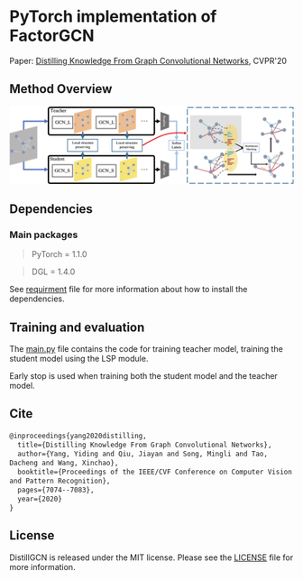 # PyTorch implementation of FactorGCN

Paper: [Distilling Knowledge From Graph Convolutional Networks](https://openaccess.thecvf.com/content_CVPR_2020/html/Yang_Distilling_Knowledge_From_Graph_Convolutional_Networks_CVPR_2020_paper.html), CVPR'20

## Method Overview

![](./asserts/overview.png)

## Dependencies

### Main packages

> PyTorch = 1.1.0

> DGL = 1.4.0

See [requirment](requirment.txt) file for more information
about how to install the dependencies.

## Training and evaluation

The [main.py](main.py) file contains the code for training teacher model, training the student model using the LSP module.

Early stop is used when training both the student model and the teacher model.

## Cite

```
@inproceedings{yang2020distilling,
  title={Distilling Knowledge From Graph Convolutional Networks},
  author={Yang, Yiding and Qiu, Jiayan and Song, Mingli and Tao, Dacheng and Wang, Xinchao},
  booktitle={Proceedings of the IEEE/CVF Conference on Computer Vision and Pattern Recognition},
  pages={7074--7083},
  year={2020}
}
```

## License

DistillGCN is released under the MIT license. Please see the [LICENSE](LICENSE) file for more information.